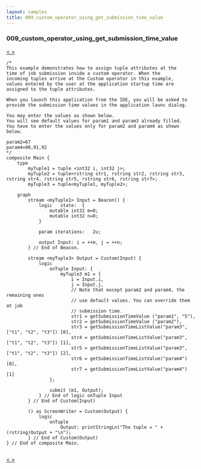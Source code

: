 ```yaml
---
layout: samples
title: 009_custom_operator_using_get_submission_time_value
---
```


### 009_custom_operator_using_get_submission_time_value

<div class="sampleNav"><a class="button" href="/streamsx.documentation/samples/spl-for-beginner/008_get_submission_time_value_Main_spl/"> < </a><a class="button" href="/streamsx.documentation/samples/spl-for-beginner/010_get_compile_time_value_Main_spl/"> > </a>
</div>

~~~~~~
/*
This example demonstrates how to assign tuple attributes at the 
time of job submission inside a custom operator. When the
incoming tuples arrive at the Custom operator in this example,
values entered by the user at the application startup time are
assigned to the tuple attributes.

When you launch this application from the IDE, you will be asked to
provide the submission time values in the application launc dialog.

You may enter the values as shown below.
You will see default values for param1 and param3 already filled.
You have to enter the values only for param2 and param4 as shown below.

param2=67
param4=90,91,92
*/
composite Main {
	type 
		myTuple1 = tuple <int32 i, int32 j>; 
		myTuple2 = tuple<rstring str1, rstring str2, rstring str3, rstring str4, rstring str5, rstring str6, rstring str7>;
		myTuple3 = tuple<myTuple1, myTuple2>;
	
	graph
		stream <myTuple1> Input = Beacon() {							
			logic	state:	{
				mutable int32 m=0; 
				mutable int32 n=0;
			}
			
			param iterations:	2u;			
			
			output Input: i = ++m, j = ++n;
		} // End of Beacon.
	
		stream <myTuple3> Output = Custom(Input) {
			logic 
				onTuple Input: {
					myTuple3 m1 = {
						i = Input.i, 
						j = Input.j,
						// Note that except param2 and param4, the remaining ones 
						// use default values. You can override them at job
						// submission time.
						str1 = getSubmissionTimeValue ("param1", "5"),
						str2 = getSubmissionTimeValue ("param2"),
						str3 = getSubmissionTimeListValue("param3", ["t1", "t2", "t3"]) [0],
						str4 = getSubmissionTimeListValue("param3", ["t1", "t2", "t3"]) [1],
						str5 = getSubmissionTimeListValue("param3", ["t1", "t2", "t3"]) [2],
						str6 = getSubmissionTimeListValue("param4") [0],
						str7 = getSubmissionTimeListValue("param4") [1]					
				};
				
				submit (m1, Output);
			} // End of logic onTuple Input	
		} // End of Custom(Input)
		
		() as ScreenWriter = Custom(Output) {
			logic 
				onTuple 
					Output: printStringLn("The tuple = " + (rstring)Output + "\n");
		} // End of Custom(Output)
} // End of composite Main.


~~~~~~

<div class="sampleNav"><a class="button" href="/streamsx.documentation/samples/spl-for-beginner/008_get_submission_time_value_Main_spl/"> < </a><a class="button" href="/streamsx.documentation/samples/spl-for-beginner/010_get_compile_time_value_Main_spl/"> > </a>
</div>

